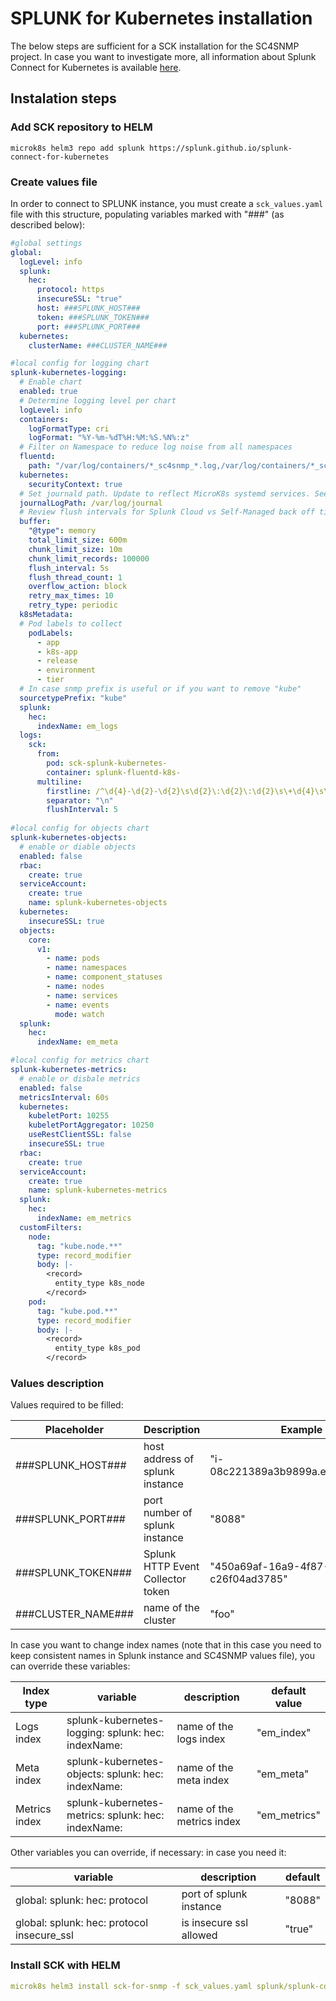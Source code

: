 # SPLUNK for Kubernetes installation

The below steps are sufficient for a SCK installation for the SC4SNMP project. In case you want to investigate more, all information about Splunk Connect for Kubernetes is available [here](https://github.com/splunk/splunk-connect-for-kubernetes).

## Instalation steps
### Add SCK repository to HELM
```
microk8s helm3 repo add splunk https://splunk.github.io/splunk-connect-for-kubernetes
```
### Create values file
In order to connect to SPLUNK instance, you must create a `sck_values.yaml` file with this structure, populating variables marked with "###" (as described below):
```yaml
#global settings
global:
  logLevel: info 
  splunk:
    hec:
      protocol: https
      insecureSSL: "true"
      host: ###SPLUNK_HOST###
      token: ###SPLUNK_TOKEN###
      port: ###SPLUNK_PORT###
  kubernetes:
    clusterName: ###CLUSTER_NAME###

#local config for logging chart
splunk-kubernetes-logging:
  # Enable chart
  enabled: true
  # Determine logging level per chart
  logLevel: info
  containers:
    logFormatType: cri
    logFormat: "%Y-%m-%dT%H:%M:%S.%N%:z"
  # Filter on Namespace to reduce log noise from all namespaces
  fluentd: 
    path: "/var/log/containers/*_sc4snmp_*.log,/var/log/containers/*_sck_*.log" 
  kubernetes:
    securityContext: true
  # Set journald path. Update to reflect MicroK8s systemd services. See MicroK8s Docs. 
  journalLogPath: /var/log/journal
  # Review flush intervals for Splunk Cloud vs Self-Managed back off timers
  buffer:
    "@type": memory
    total_limit_size: 600m
    chunk_limit_size: 10m
    chunk_limit_records: 100000
    flush_interval: 5s
    flush_thread_count: 1
    overflow_action: block
    retry_max_times: 10
    retry_type: periodic
  k8sMetadata:
  # Pod labels to collect
    podLabels:
      - app
      - k8s-app
      - release
      - environment
      - tier
  # In case snmp prefix is useful or if you want to remove "kube"
  sourcetypePrefix: "kube"
  splunk:
    hec:
      indexName: em_logs
  logs:
    sck:
      from:
        pod: sck-splunk-kubernetes-
        container: splunk-fluentd-k8s-
      multiline:
        firstline: /^\d{4}-\d{2}-\d{2}\s\d{2}\:\d{2}\:\d{2}\s\+\d{4}\s\[\w+\]\:/
        separator: "\n"
        flushInterval: 5
    
#local config for objects chart
splunk-kubernetes-objects:
  # enable or diable objects
  enabled: false
  rbac:
    create: true
  serviceAccount:
    create: true
    name: splunk-kubernetes-objects
  kubernetes:
    insecureSSL: true
  objects:
    core:
      v1:
        - name: pods
        - name: namespaces
        - name: component_statuses
        - name: nodes
        - name: services
        - name: events
          mode: watch
  splunk:
    hec:
      indexName: em_meta

#local config for metrics chart
splunk-kubernetes-metrics:
  # enable or disbale metrics
  enabled: false
  metricsInterval: 60s
  kubernetes:
    kubeletPort: 10255
    kubeletPortAggregator: 10250
    useRestClientSSL: false
    insecureSSL: true
  rbac:
    create: true
  serviceAccount:
    create: true
    name: splunk-kubernetes-metrics
  splunk:
    hec:
      indexName: em_metrics
  customFilters:
    node:
      tag: "kube.node.**"
      type: record_modifier
      body: |-
        <record>
          entity_type k8s_node
        </record>
    pod:
      tag: "kube.pod.**"
      type: record_modifier
      body: |-
        <record>
          entity_type k8s_pod
        </record>

```
### Values description

Values required to be filled:

| Placeholder   | Description  | Example  | 
|---|---|---|
| ###SPLUNK_HOST###  | host address of splunk instance   | "i-08c221389a3b9899a.ec2.splunkit.io"  |
| ###SPLUNK_PORT###  | port number of splunk instance   | "8088"  |
| ###SPLUNK_TOKEN### | Splunk HTTP Event Collector token  | "450a69af-16a9-4f87-9628-c26f04ad3785"  |
| ###CLUSTER_NAME### | name of the cluster | "foo" |


In case you want to change index names (note that in this case you need to keep consistent names in Splunk instance and SC4SNMP values file), you can override these variables:

| Index type | variable | description | default value |
| --- | --- | --- | --- |
| Logs index | splunk-kubernetes-logging: splunk: hec: indexName: | name of the logs index | "em_index" |
| Meta index | splunk-kubernetes-objects: splunk: hec: indexName: | name of the meta index | "em_meta" |
| Metrics index |  splunk-kubernetes-metrics: splunk: hec: indexName: | name of the metrics index | "em_metrics" |

Other variables you can override, if necessary: in case you need it:

| variable | description | default |
| --- | --- | --- |
| global: splunk: hec: protocol | port of splunk instance | "8088" |
| global: splunk: hec: protocol insecure_ssl| is insecure ssl allowed | "true" |

### Install SCK with HELM
```yaml
microk8s helm3 install sck-for-snmp -f sck_values.yaml splunk/splunk-connect-for-kubernetes
```


